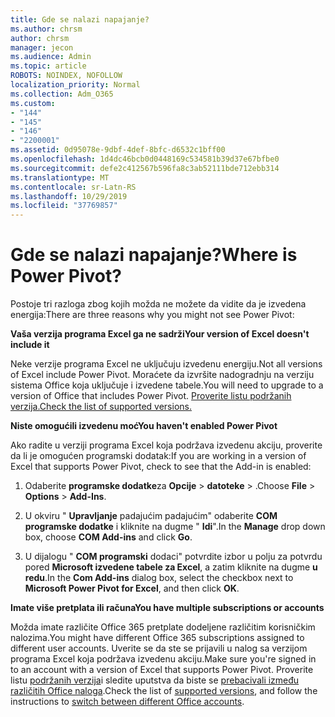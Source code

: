 ```yaml
---
title: Gde se nalazi napajanje?
ms.author: chrsm
author: chrsm
manager: jecon
ms.audience: Admin
ms.topic: article
ROBOTS: NOINDEX, NOFOLLOW
localization_priority: Normal
ms.collection: Adm_O365
ms.custom:
- "144"
- "145"
- "146"
- "2200001"
ms.assetid: 0d95078e-9dbf-4def-8bfc-d6532c1bff00
ms.openlocfilehash: 1d4dc46bcb0d0448169c534581b39d37e67bfbe0
ms.sourcegitcommit: defe2c412567b596fa8c3ab52111bde712ebb314
ms.translationtype: MT
ms.contentlocale: sr-Latn-RS
ms.lasthandoff: 10/29/2019
ms.locfileid: "37769857"
---
```

# <a name="where-is-power-pivot"></a><span data-ttu-id="e9fb1-102">Gde se nalazi napajanje?</span><span class="sxs-lookup"><span data-stu-id="e9fb1-102">Where is Power Pivot?</span></span>

<span data-ttu-id="e9fb1-103">Postoje tri razloga zbog kojih možda ne možete da vidite da je izvedena energija:</span><span class="sxs-lookup"><span data-stu-id="e9fb1-103">There are three reasons why you might not see Power Pivot:</span></span>
  
<span data-ttu-id="e9fb1-104">**Vaša verzija programa Excel ga ne sadrži**</span><span class="sxs-lookup"><span data-stu-id="e9fb1-104">**Your version of Excel doesn't include it**</span></span>
  
<span data-ttu-id="e9fb1-105">Neke verzije programa Excel ne uključuju izvedenu energiju.</span><span class="sxs-lookup"><span data-stu-id="e9fb1-105">Not all versions of Excel include Power Pivot.</span></span> <span data-ttu-id="e9fb1-106">Moraćete da izvršite nadogradnju na verziju sistema Office koja uključuje i izvedene tabele.</span><span class="sxs-lookup"><span data-stu-id="e9fb1-106">You will need to upgrade to a version of Office that includes Power Pivot.</span></span> [<span data-ttu-id="e9fb1-107">Proverite listu podržanih verzija.</span><span class="sxs-lookup"><span data-stu-id="e9fb1-107">Check the list of supported versions.</span></span>](https://support.office.com/article/aa64e217-4b6e-410b-8337-20b87e1c2a4b.aspx)
  
<span data-ttu-id="e9fb1-108">**Niste omogućili izvedenu moć**</span><span class="sxs-lookup"><span data-stu-id="e9fb1-108">**You haven't enabled Power Pivot**</span></span>
  
<span data-ttu-id="e9fb1-109">Ako radite u verziji programa Excel koja podržava izvedenu akciju, proverite da li je omogućen programski dodatak:</span><span class="sxs-lookup"><span data-stu-id="e9fb1-109">If you are working in a version of Excel that supports Power Pivot, check to see that the Add-in is enabled:</span></span>
  
1. <span data-ttu-id="e9fb1-110">Odaberite **programske dodatke**za **Opcije** \> **datoteke** \> .</span><span class="sxs-lookup"><span data-stu-id="e9fb1-110">Choose **File** \> **Options** \> **Add-Ins**.</span></span>

2. <span data-ttu-id="e9fb1-111">U okviru " **Upravljanje** padajućim padajućim" odaberite **COM programske dodatke** i kliknite na dugme " **Idi**".</span><span class="sxs-lookup"><span data-stu-id="e9fb1-111">In the **Manage** drop down box, choose **COM Add-ins** and click **Go**.</span></span>

3. <span data-ttu-id="e9fb1-112">U dijalogu " **COM programski** dodaci" potvrdite izbor u polju za potvrdu pored **Microsoft izvedene tabele za Excel**, a zatim kliknite na dugme **u redu**.</span><span class="sxs-lookup"><span data-stu-id="e9fb1-112">In the **Com Add-ins** dialog box, select the checkbox next to **Microsoft Power Pivot for Excel**, and then click **OK**.</span></span>

<span data-ttu-id="e9fb1-113">**Imate više pretplata ili računa**</span><span class="sxs-lookup"><span data-stu-id="e9fb1-113">**You have multiple subscriptions or accounts**</span></span>
  
<span data-ttu-id="e9fb1-114">Možda imate različite Office 365 pretplate dodeljene različitim korisničkim nalozima.</span><span class="sxs-lookup"><span data-stu-id="e9fb1-114">You might have different Office 365 subscriptions assigned to different user accounts.</span></span> <span data-ttu-id="e9fb1-115">Uverite se da ste se prijavili u nalog sa verzijom programa Excel koja podržava izvedenu akciju.</span><span class="sxs-lookup"><span data-stu-id="e9fb1-115">Make sure you're signed in to an account with a version of Excel that supports Power Pivot.</span></span> <span data-ttu-id="e9fb1-116">Proverite listu [podržanih verzija](https://support.office.com/article/aa64e217-4b6e-410b-8337-20b87e1c2a4b.aspx)i sledite uputstva da biste se [prebacivali između različitih Office naloga](https://support.office.com/article/b9582171-fd1f-4284-9846-bdd72bb28426.aspx#BKMK_WebSwitchAccounts).</span><span class="sxs-lookup"><span data-stu-id="e9fb1-116">Check the list of [supported versions](https://support.office.com/article/aa64e217-4b6e-410b-8337-20b87e1c2a4b.aspx), and follow the instructions to [switch between different Office accounts](https://support.office.com/article/b9582171-fd1f-4284-9846-bdd72bb28426.aspx#BKMK_WebSwitchAccounts).</span></span>
